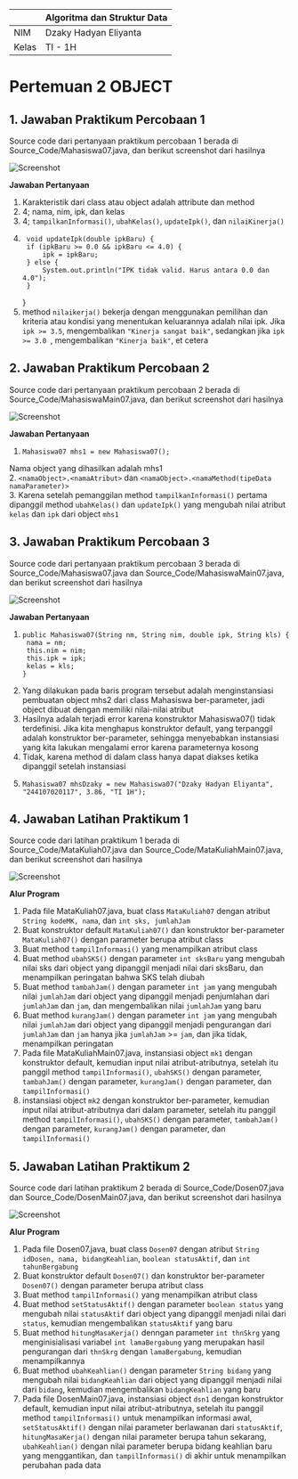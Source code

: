 | | Algoritma dan Struktur Data|
|--|--|
| NIM | Dzaky Hadyan Eliyanta |
| Kelas | TI - 1H |

# Pertemuan 2 OBJECT

## 1. Jawaban Praktikum Percobaan 1

Source code dari pertanyaan praktikum percobaan 1 berada di Source_Code/Mahasiswa07.java, dan berikut screenshot dari hasilnya

![Screenshot](Assets/Screenshot%202025-02-21%20160513.png)

**Jawaban Pertanyaan**

1. Karakteristik dari class atau object adalah attribute dan method
2. 4; nama, nim, ipk, dan kelas
3. 4; `tampilkanInformasi()`, `ubahKelas()`, `updateIpk()`, dan `nilaiKinerja()`
4.      void updateIpk(double ipkBaru) {
        if (ipkBaru >= 0.0 && ipkBaru <= 4.0) {
            ipk = ipkBaru;
        } else {
            System.out.println("IPK tidak valid. Harus antara 0.0 dan 4.0");
        }
    }
5. method `nilaikerja()` bekerja dengan menggunakan pemilihan dan kriteria atau kondisi yang menentukan keluarannya adalah nilai ipk. Jika `ipk >= 3.5`, mengembalikan `"Kinerja sangat baik"`, sedangkan jika `ipk >= 3.0 `, mengembalikan `"Kinerja baik"`, et cetera

## 2. Jawaban Praktikum Percobaan 2

Source code dari pertanyaan praktikum percobaan 2 berada di Source_Code/MahasiswaMain07.java, dan berikut screenshot dari hasilnya

![Screenshot](Assets/Screenshot%202025-02-21%20161820.png)

**Jawaban Pertanyaan**

1.     Mahasiswa07 mhs1 = new Mahasiswa07();
Nama object yang dihasilkan adalah mhs1  
2. `<namaObject>.<namaAtribut>` dan `<namaObject>.<namaMethod(tipeData namaParameter)>`  
3. Karena setelah pemanggilan method `tampilkanInformasi()` pertama dipanggil method `ubahKelas()` dan `updateIpk()` yang mengubah nilai atribut `kelas` dan `ipk` dari object `mhs1`

## 3. Jawaban Praktikum Percobaan 3

Source code dari pertanyaan praktikum percobaan 3 berada di Source_Code/Mahasiswa07.java dan Source_Code/MahasiswaMain07.java, dan berikut screenshot dari hasilnya

![Screenshot](Assets/Screenshot%202025-02-21%20163526.png)

**Jawaban Pertanyaan**

1.     public Mahasiswa07(String nm, String nim, double ipk, String kls) {
        nama = nm;
        this.nim = nim;
        this.ipk = ipk;
        kelas = kls;
       }
2. Yang dilakukan pada baris program tersebut adalah menginstansiasi pembuatan object mhs2 dari class Mahasiswa ber-parameter, jadi object dibuat dengan memiliki nilai-nilai atribut
3. Hasilnya adalah terjadi error karena konstruktor Mahasiswa07() tidak terdefinisi. Jika kita menghapus konstruktor default, yang terpanggil adalah konstruktor ber-parameter, sehingga menyebabkan instansiasi yang kita lakukan mengalami error karena parameternya kosong
4. Tidak, karena method di dalam class hanya dapat diakses ketika dipanggil setelah instansiasi
5.     Mahasiswa07 mhsDzaky = new Mahasiswa07("Dzaky Hadyan Eliyanta", "244107020117", 3.86, "TI 1H");   

## 4. Jawaban Latihan Praktikum 1

Source code dari latihan praktikum 1 berada di Source_Code/MataKuliah07.java dan Source_Code/MataKuliahMain07.java, dan berikut screenshot dari hasilnya

![Screenshot](Assets/Screenshot%202025-02-24%20220725.png)

**Alur Program**

1. Pada file MataKuliah07.java, buat class `MataKuliah07` dengan atribut `String kodeMK, nama`, dan `int sks, jumlahJam`
2. Buat konstruktor default `MataKuliah07()` dan konstruktor ber-parameter `MataKuliah07()` dengan parameter berupa atribut class
3. Buat method `tampilInformasi()` yang menampilkan atribut class
4. Buat method `ubahSKS()` dengan parameter `int sksBaru` yang mengubah nilai sks dari object yang dipanggil menjadi nilai dari sksBaru, dan menampilkan peringatan bahwa SKS telah diubah
5. Buat method `tambahJam()` dengan parameter `int jam` yang mengubah nilai `jumlahJam` dari object yang dipanggil menjadi penjumlahan dari `jumlahJam` dan `jam`, dan mengembalikan nilai `jumlahJam` yang baru
6. Buat method `kurangJam()` dengan parameter `int jam` yang mengubah nilai `jumlahJam` dari object yang dipanggil menjadi pengurangan dari `jumlahJam` dan `jam` hanya jika `jumlahJam` >= `jam`, dan jika tidak, menampilkan peringatan
7. Pada file MataKuliahMain07.java, instansiasi object `mk1` dengan konstruktor default, kemudian input nilai atribut-atributnya, setelah itu panggil method `tampilInformasi()`, `ubahSKS()` dengan parameter, `tambahJam()` dengan parameter, `kurangJam()` dengan parameter, dan `tampilInformasi()`
8. instansiasi object `mk2` dengan konstruktor ber-parameter, kemudian input nilai atribut-atributnya dari dalam parameter, setelah itu panggil method `tampilInformasi()`, `ubahSKS()` dengan parameter, `tambahJam()` dengan parameter, `kurangJam()` dengan parameter, dan `tampilInformasi()`

## 5. Jawaban Latihan Praktikum 2

Source code dari latihan praktikum 2 berada di Source_Code/Dosen07.java dan Source_Code/DosenMain07.java, dan berikut screenshot dari hasilnya

![Screenshot](Assets/Screenshot%202025-02-25%20061503.png)

**Alur Program**

1. Pada file Dosen07.java, buat class `Dosen07` dengan atribut `String idDosen, nama, bidangKeahlian`, `boolean statusAktif`, dan `int tahunBergabung`
2. Buat konstruktor default `Dosen07()` dan konstruktor ber-parameter `Dosen07()` dengan parameter berupa atribut class
3. Buat method `tampilInformasi()` yang menampilkan atribut class
4. Buat method `setStatusAktif()` dengan parameter `boolean status` yang mengubah nilai `statusAktif` dari object yang dipanggil menjadi nilai dari `status`, kemudian mengembalikan `statusAktif` yang baru
5. Buat method `hitungMasaKerja()` denngan parameter `int thnSkrg` yang menginisialisasi variabel `int lamaBergabung` yang merupakan hasil pengurangan dari `thnSkrg` dengan `lamaBergabung`, kemudian menampilkannya
6. Buat method `ubahKeahlian()` dengan parameter `String bidang` yang mengubah nilai `bidangKeahlian` dari object yang dipanggil menjadi nilai dari `bidang`, kemudian mengembalikan `bidangKeahlian` yang baru
7. Pada file DosenMain07.java, instansiasi object `dsn1` dengan konstruktor default, kemudian input nilai atribut-atributnya, setelah itu panggil method `tampilInformasi()` untuk menampilkan informasi awal, `setStatusAktif()` dengan nilai parameter berlawanan dari `statusAktif`, `hitungMasaKerja()` dengan nilai parameter berupa tahun sekarang, `ubahKeahlian()` dengan nilai parameter berupa bidang keahlian baru yang menggantikan, dan `tampilInformasi()` di akhir untuk menampilkan perubahan pada data